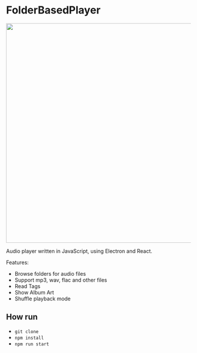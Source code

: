 # FolderBasedPlayer

<img src="https://user-images.githubusercontent.com/8940352/189081847-b64313ca-35a0-4a51-86f6-3a0ace5d8f45.png" width="600" />

Audio player written in JavaScript, using Electron and React.

Features:

- Browse folders for audio files
- Support mp3, wav, flac and other files
- Read Tags
- Show Album Art
- Shuffle playback mode

## How run
- `git clone`
- `npm install`
- `npm run start` 
